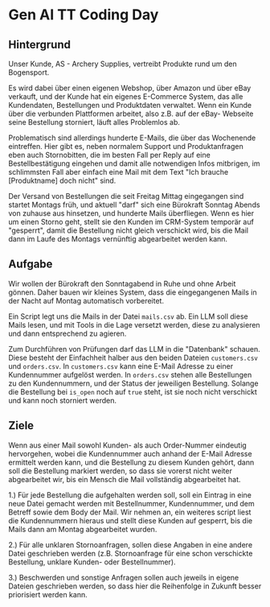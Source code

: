 # Gen AI TT Coding Day

## Hintergrund

Unser Kunde, AS - Archery Supplies, vertreibt Produkte rund um den Bogensport.

Es wird dabei über einen eigenen Webshop, über Amazon und über eBay verkauft, und der Kunde
hat ein eigenes E-Commerce System, das alle Kundendaten, Bestellungen und Produktdaten
verwaltet. Wenn ein Kunde über die verbunden Plattformen arbeitet, also z.B. auf der eBay-
Webseite seine Bestellung storniert, läuft alles Problemlos ab.

Problematisch sind allerdings hunderte E-Mails, die über das Wochenende eintreffen.
Hier gibt es, neben normalem Support und Produktanfragen eben auch Stornobitten, die im
besten Fall per Reply auf eine Bestellbestätigung eingehen und damit alle notwendigen Infos
mitbrigen, im schlimmsten Fall aber einfach eine Mail mit dem Text "Ich brauche [Produktname]
doch nicht" sind.

Der Versand von Bestellungen die seit Freitag Mittag eingegangen sind startet Montags früh, und
aktuell "darf" sich eine Bürokraft Sonntag Abends von zuhause aus hinsetzen, und hunderte Mails
überfliegen. Wenn es hier um einen Storno geht, stellt sie den Kunden im CRM-System temporär auf
"gesperrt", damit die Bestellung nicht gleich verschickt wird, bis die Mail dann im Laufe des
Montags vernünftig abgearbeitet werden kann.

## Aufgabe

Wir wollen der Bürokraft den Sonntagabend in Ruhe und ohne Arbeit gönnen.
Daher bauen wir kleines System, dass die eingegangenen Mails in der Nacht auf Montag
automatisch vorbereitet.

Ein Script legt uns die Mails in der Datei `mails.csv` ab.
Ein LLM soll diese Mails lesen, und mit Tools in die Lage versetzt werden, diese zu
analysieren und dann entsprechend zu agieren.

Zum Durchführen von Prüfungen darf das LLM in die "Datenbank" schauen. Diese besteht
der Einfachheit halber aus den beiden Dateien `customers.csv` und `orders.csv`.
In `customers.csv` kann eine E-Mail Adresse zu einer Kundennummer aufgelöst werden.
In `orders.csv` stehen alle Bestellungen zu den Kundennummern, und der Status der
jeweiligen Bestellung. Solange die Bestellung bei `is_open` noch auf `true` steht, ist
sie noch nicht verschickt und kann noch storniert werden.

## Ziele

Wenn aus einer Mail sowohl Kunden- als auch Order-Nummer eindeutig hervorgehen,
wobei die Kundennummer auch anhand der E-Mail Adresse ermittelt werden kann,
und die Bestellung zu diesem Kunden gehört, dann soll die Bestellung markiert werden,
so dass sie vorerst nicht weiter abgearbeitet wir, bis ein Mensch die Mail vollständig
abgearbeitet hat.

1.) Für jede Bestellung die aufgehalten werden soll, soll ein Eintrag in eine neue Datei
gemacht werden mit Bestellnummer, Kundennummer, und dem Betreff sowie dem Body der Mail.
Wir nehmen an, ein weiteres script liest die Kundennummern hieraus und stellt diese Kunden
auf gesperrt, bis die Mails dann am Montag abgearbeitet wurden.

2.) Für alle unklaren Stornoanfragen, sollen diese Angaben in eine andere Datei geschrieben
werden (z.B. Stornoanfrage für eine schon verschickte Bestellung, unklare Kunden- oder
Bestellnummer).

3.) Beschwerden und sonstige Anfragen sollen auch jeweils in eigene Dateien geschrieben
werden, so dass hier die Reihenfolge in Zukunft besser priorisiert werden kann.
